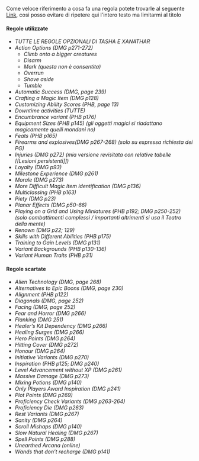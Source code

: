 Come veloce riferimento a cosa fa una regola potete trovarle al seguente [Link](https://5e.tools/variantrules.html#adamantine%20weapons_xge), cosi posso evitare di ripetere qui l'intero testo ma limitarmi al titolo

#### Regole utilizzate

- *TUTTE LE REGOLE OPZIONALI DI TASHA E XANATHAR*
- *Action Options (DMG p271-272)*
	- *Climb onto a bigger creatures*
	- *Disarm*
	- *Mark (questa non è consentita)*
	- *Overrun*
	- *Shove aside*
	- *Tumble*
- *Automatic Success (DMG, page 239)*
- *Crafting a Magic Item (DMG p128)*
- *Customizing Ability Scores (PHB, page 13)*
- *Downtime activities (TUTTE)*
- *Encumbrance variant (PHB p176)*
- *Equipment Sizes (PHB p145) (gli oggetti magici si riadattano magicamente quelli mondani no)*
- *Feats (PHB p165)*
- *Firearms and explosives(DMG p267-268) (solo su espressa richiesta dei PG)*
- *Injuries (DMG p272) (mia versione revisitata con relative tabelle [[Lesioni persistenti]])*
- *Loyalty (DMG p93)*
- *Milestone Experience (DMG p261)*
- *Morale (DMG p273)*
- *More Difficult Magic Item identification (DMG p136)*
- *Multiclassing (PHB p163)*
- *Piety (DMG p23)*
- *Planar Effects (DMG p50-66)*
- *Playing on a Grid and Using Miniatures (PHB p192; DMG p250-252) (solo combattimenti complessi / importanti altrimenti si usa il Teatro della mente)*
- *Renown (DMG p22; 129)*
- *Skills with Different Abilities (PHB p175)*
- *Training to Gain Levels (DMG p131)*
- *Variant Backgrounds (PHB p130-136)*
- *Variant Human Traits (PHB p31)*

#### Regole scartate

- *Alien Technology (DMG, page 268)*
- *Alternatives to Epic Boons (DMG, page 230)*
- *Alignment (PHB p122)*
- *Diagonals (DMG, page 252)*
- *Facing (DMG, page 252)*
- *Fear and Horror (DMG p266)*
- *Flanking (DMG 251)*
- *Healer’s Kit Dependency (DMG p266)*
- *Healing Surges (DMG p266)*
- *Hero Points (DMG p264)*
- *Hitting Cover (DMG p272)*
- *Honour (DMG p264)*
- *Initiative Variants (DMG p270)*
- *Inspiration (PHB p125; DMG p240)*
- *Level Advancement without XP (DMG p261)*
- *Massive Damage (DMG p273)*
- *Mixing Potions (DMG p140)*
- *Only Players Award Inspiration (DMG p241)*
- *Plot Points (DMG p269)*
- *Proficiency Check Variants (DMG p263-264)*
- *Proficiency Die (DMG p263)*
- *Rest Variants (DMG p267)* 
- *Sanity (DMG p264)*
- *Scroll Mishaps (DMG p140)*
- *Slow Natural Healing (DMG p267)*
- *Spell Points (DMG p288)*
- *Unearthed Arcana (online)*
- *Wands that don’t recharge (DMG p141)*
